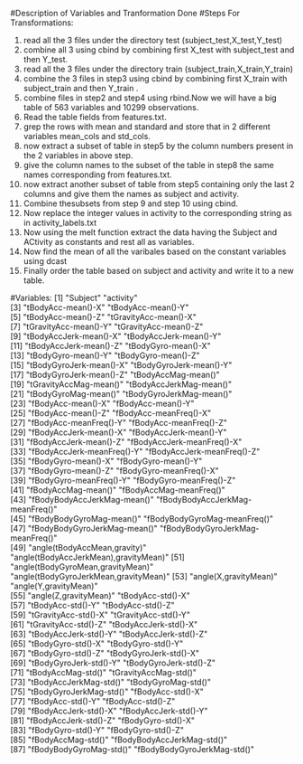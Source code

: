 #Description of Variables and Tranformation Done
#Steps For Transformations:
1. read all the 3 files under the directory test (subject_test,X_test,Y_test)
2. combine all 3 using cbind by combining first X_test with subject_test and then Y_test.
3. read all the 3 files under the directory train (subject_train,X_train,Y_train)
4. combine the 3 files in step3 using cbind by combining first X_train with subject_train and then Y_train .
5. combine files in step2 and step4 using rbind.Now we will have a big table of 563 variables and 10299 observations.
6. Read the table fields from features.txt.
7. grep the rows with mean and standard and store that in 2 different variables mean_cols and std_cols.
8. now extract a subset of table in step5 by the column numbers present in the 2 variables in above step.
9. give the column names to the subset of the table in step8 the same names corresponding from features.txt.
10. now extract another subset of table from step5 containing only the last 2 columns and give them the names as subject and activity.
11. Combine thesubsets from step 9 and step 10 using cbind.
12. Now replace the integer values in activity to the corresponding string as in activity_labels.txt
13. Now using the melt function extract the data having the Subject and ACtivity as constants and rest all as variables.
14. Now find the mean of all the varibales based on the constant variables using dcast 
15. Finally order the table based on subject and activity and write it to a new table.

#Variables:
 [1] "Subject"                              "activity"                            
 [3] "tBodyAcc-mean()-X"                    "tBodyAcc-mean()-Y"                   
 [5] "tBodyAcc-mean()-Z"                    "tGravityAcc-mean()-X"                
 [7] "tGravityAcc-mean()-Y"                 "tGravityAcc-mean()-Z"                
 [9] "tBodyAccJerk-mean()-X"                "tBodyAccJerk-mean()-Y"               
[11] "tBodyAccJerk-mean()-Z"                "tBodyGyro-mean()-X"                  
[13] "tBodyGyro-mean()-Y"                   "tBodyGyro-mean()-Z"                  
[15] "tBodyGyroJerk-mean()-X"               "tBodyGyroJerk-mean()-Y"              
[17] "tBodyGyroJerk-mean()-Z"               "tBodyAccMag-mean()"                  
[19] "tGravityAccMag-mean()"                "tBodyAccJerkMag-mean()"              
[21] "tBodyGyroMag-mean()"                  "tBodyGyroJerkMag-mean()"             
[23] "fBodyAcc-mean()-X"                    "fBodyAcc-mean()-Y"                   
[25] "fBodyAcc-mean()-Z"                    "fBodyAcc-meanFreq()-X"               
[27] "fBodyAcc-meanFreq()-Y"                "fBodyAcc-meanFreq()-Z"               
[29] "fBodyAccJerk-mean()-X"                "fBodyAccJerk-mean()-Y"               
[31] "fBodyAccJerk-mean()-Z"                "fBodyAccJerk-meanFreq()-X"           
[33] "fBodyAccJerk-meanFreq()-Y"            "fBodyAccJerk-meanFreq()-Z"           
[35] "fBodyGyro-mean()-X"                   "fBodyGyro-mean()-Y"                  
[37] "fBodyGyro-mean()-Z"                   "fBodyGyro-meanFreq()-X"              
[39] "fBodyGyro-meanFreq()-Y"               "fBodyGyro-meanFreq()-Z"              
[41] "fBodyAccMag-mean()"                   "fBodyAccMag-meanFreq()"              
[43] "fBodyBodyAccJerkMag-mean()"           "fBodyBodyAccJerkMag-meanFreq()"      
[45] "fBodyBodyGyroMag-mean()"              "fBodyBodyGyroMag-meanFreq()"         
[47] "fBodyBodyGyroJerkMag-mean()"          "fBodyBodyGyroJerkMag-meanFreq()"     
[49] "angle(tBodyAccMean,gravity)"          "angle(tBodyAccJerkMean),gravityMean)"
[51] "angle(tBodyGyroMean,gravityMean)"     "angle(tBodyGyroJerkMean,gravityMean)"
[53] "angle(X,gravityMean)"                 "angle(Y,gravityMean)"                
[55] "angle(Z,gravityMean)"                 "tBodyAcc-std()-X"                    
[57] "tBodyAcc-std()-Y"                     "tBodyAcc-std()-Z"                    
[59] "tGravityAcc-std()-X"                  "tGravityAcc-std()-Y"                 
[61] "tGravityAcc-std()-Z"                  "tBodyAccJerk-std()-X"                
[63] "tBodyAccJerk-std()-Y"                 "tBodyAccJerk-std()-Z"                
[65] "tBodyGyro-std()-X"                    "tBodyGyro-std()-Y"                   
[67] "tBodyGyro-std()-Z"                    "tBodyGyroJerk-std()-X"               
[69] "tBodyGyroJerk-std()-Y"                "tBodyGyroJerk-std()-Z"               
[71] "tBodyAccMag-std()"                    "tGravityAccMag-std()"                
[73] "tBodyAccJerkMag-std()"                "tBodyGyroMag-std()"                  
[75] "tBodyGyroJerkMag-std()"               "fBodyAcc-std()-X"                    
[77] "fBodyAcc-std()-Y"                     "fBodyAcc-std()-Z"                    
[79] "fBodyAccJerk-std()-X"                 "fBodyAccJerk-std()-Y"                
[81] "fBodyAccJerk-std()-Z"                 "fBodyGyro-std()-X"                   
[83] "fBodyGyro-std()-Y"                    "fBodyGyro-std()-Z"                   
[85] "fBodyAccMag-std()"                    "fBodyBodyAccJerkMag-std()"           
[87] "fBodyBodyGyroMag-std()"               "fBodyBodyGyroJerkMag-std()"   
